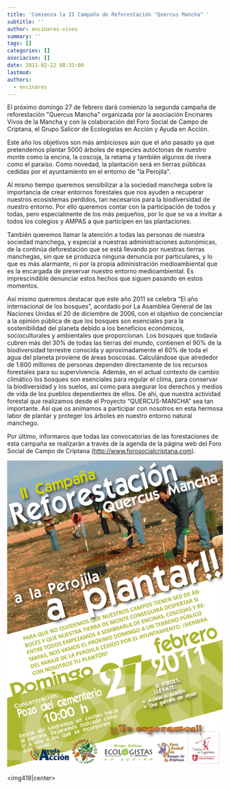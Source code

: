 ```yaml
---
title: 'Comienza la II Campaña de Reforestación "Quercus Mancha" '
subtitle: ''
author: encinares-vivos
summary: ''
tags: []
categories: []
asociacion: []
date: 2011-02-22 08:33:00
lastmod:
authors: 
  - encinares
---
```


El próximo domingo 27 de febrero dará comienzo la segunda campaña de reforestación "Quercus Mancha" organizada por la asociación Encinares Vivos de la Mancha y con la colaboración del Foro Social de Campo de Criptana, el Grupo Salicor de Ecologistas en Acción y Ayuda en Acción. 

Este año los objetivos son más ambiciosos aún que el año pasado ya que pretendemos plantar 5000 árboles de especies autóctonas de nuestro monte como la encina, la coscoja, la retama y también algunos de rivera como el paraíso. Como novedad, la plantación será en tierras públicas cedidas por el ayuntamiento en el entorno de "la Perojila".

Al mismo tiempo queremos sensibilizar a la sociedad manchega sobre la importancia de crear entornos forestales que nos ayuden a recuperar nuestros ecosistemas perdidos, tan necesarios para la biodiversidad de nuestro entorno. Por ello queremos contar con la participación de todos y todas, pero especialmente de los más pequeños, por lo que se va a invitar a todos los colegios y AMPAS a que participen en las plantaciones. 

También queremos llamar la atención a todas las personas de nuestra sociedad manchega, y especial a nuestras administraciones autonómicas, de la continúa deforestación que se está llevando por nuestras tierras manchegas, sin que se produzca ninguna denuncia por particulares, y lo que es más alarmante, ni por la propia administración medioambiental que es la encargada de preservar nuestro entorno medioambiental. 
Es imprescindible denunciar estos hechos que siguen pasando en estos momentos.

 Así mismo  queremos destacar que este año 2011 se celebra “El año internacional de los bosques”, acordado por La Asamblea General de las Naciones Unidas el 20 de diciembre de 2006,  con el objetivo de concienciar a la opinión pública de que los bosques son esenciales para la sostenibilidad del planeta debido a los beneficios económicos, socioculturales y ambientales que proporcionan. Los bosques que todavía cubren más del 30% de todas las tierras del mundo, contienen el 90% de la biodiversidad terrestre conocida y aproximadamente el 60% de toda el agua del planeta proviene de áreas boscosas. Calculándose que alrededor de 1.600 millones de personas dependen directamente de los recursos forestales para su supervivencia. Además, en el actual contexto de cambio climático los bosques son esenciales para regular el clima, para conservar la biodiversidad y los suelos, así como para asegurar los derechos y medios de vida de los pueblos dependientes de ellos.
De ahí, que nuestra actividad forestal que realizamos desde el Proyecto “QUERCUS-MANCHA” sea tan importante. Así que os animamos a participar con nosotros en esta hermosa labor de  plantar y proteger los árboles en nuestro entorno natural manchego.

Por último, informaros que todas las convocatorias de las forestaciones de esta campaña se realizarán a través de la agenda de la página web del Foro Social de Campo de Criptana (http://www.forosocialcriptana.com). 

<img src="img/cartelreforestacion2.jpg#cente" alt="" width="600">

<img418|center>


